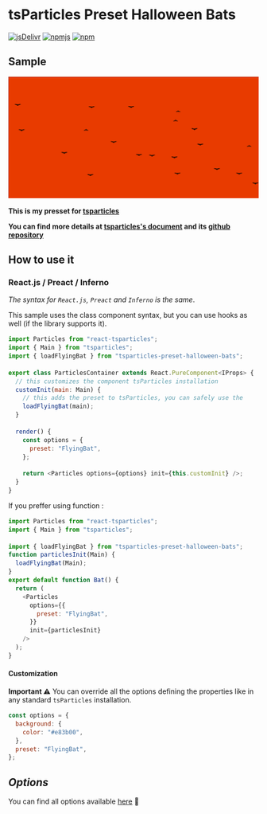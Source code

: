 # tsParticles Preset Halloween Bats

[![jsDelivr](https://data.jsdelivr.com/v1/package/npm/tsparticles-preset-halloween-bats/badge?style=rounded)](https://www.jsdelivr.com/package/npm/tsparticles-preset-halloween-bats) [![npmjs](https://badge.fury.io/js/tsparticles-preset-halloween-bats.svg)](https://www.npmjs.com/package/tsparticles-preset-halloween-bats) [![npm](https://img.shields.io/npm/dm/tsparticles-preset-halloween-bats)](https://www.npmjs.com/packagetsparticles-preset-halloween-bats)

## Sample

![demo](image/sample.png)

**This is my presset for [tsparticles](https://www.npmjs.com/package/tsparticles)**

**You can find more details at [tsparticles's document](https://particles.js.org/docs/) and its [github repository](https://github.com/matteobruni/tsparticles)**

## How to use it

### React.js / Preact / Inferno

_The syntax for `React.js`, `Preact` and `Inferno` is the same_.

This sample uses the class component syntax, but you can use hooks as well (if the library supports it).

```javascript
import Particles from "react-tsparticles";
import { Main } from "tsparticles";
import { loadFlyingBat } from "tsparticles-preset-halloween-bats";

export class ParticlesContainer extends React.PureComponent<IProps> {
  // this customizes the component tsParticles installation
  customInit(main: Main) {
    // this adds the preset to tsParticles, you can safely use the
    loadFlyingBat(main);
  }

  render() {
    const options = {
      preset: "FlyingBat",
    };

    return <Particles options={options} init={this.customInit} />;
  }
}
```

If you preffer using function :

```javascript
import Particles from "react-tsparticles";
import { Main } from "tsparticles";

import { loadFlyingBat } from "tsparticles-preset-halloween-bats";
function particlesInit(Main) {
  loadFlyingBat(Main);
}
export default function Bat() {
  return (
    <Particles
      options={{
        preset: "FlyingBat",
      }}
      init={particlesInit}
    />
  );
}
```

#### Customization

**Important ⚠️**
You can override all the options defining the properties like in any standard `tsParticles` installation.

```javascript
const options = {
  background: {
    color: "#e83b00",
  },
  preset: "FlyingBat",
};
```

## **_Options_**

You can find all options
available [here](https://particles.js.org/docs/interfaces/Options_Interfaces_IOptions.IOptions.html) 📖
